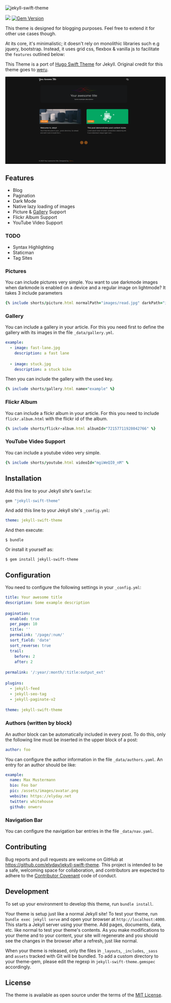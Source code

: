 ![jekyll-swift-theme](https://socialify.git.ci/elyday/jekyll-swift-theme/image?description=1&forks=1&language=1&owner=1&pattern=Circuit%20Board&stargazers=1&theme=Dark)

![](https://ruby-gem-downloads-badge.herokuapp.com/jekyll-swift-theme?type=total&metric=true)
[![Gem Version](https://badge.fury.io/rb/jekyll-swift-theme.svg)](https://badge.fury.io/rb/jekyll-swift-theme)

This theme is designed for blogging purposes. Feel free to extend it for other use cases though.

At its core, it's minimalistic; it doesn't rely on monolithic libraries such e.g jquery, bootstrap. Instead, it uses grid css, flexbox & vanilla js to facilitate the `features` outlined below:

This Theme is a port of [Hugo Swift Theme](https://github.com/onweru/hugo-swift-theme) for Jekyll. Original credit for this theme goes to [weru](https://github.com/onweru).

![Jekyll Swift Theme](https://github.com/elyday/jekyll-swift-theme/blob/main/screenshot.png)

## Features

* Blog
* Pagination
* Dark Mode
* Native lazy loading of images
* Picture & [Gallery](https://galleriajs.github.io) Support
* Flickr Album Support
* YouTube Video Support

### TODO

* Syntax Highlighting
* Staticman
* Tag Sites

### Pictures

You can include pictures very simple. You want to use darkmode images when darkmode is enabled on a device and a regular image on lightmode? It takes 3 include parameters

```ruby
{% include shorts/picture.html normalPath="images/read.jpg" darkPath="images/speakers.jpg" alt="reading" %}
```

### Gallery

You can include a gallery in your article. For this you need first to define the gallery with its images in the file `_data/gallery.yml`.

```yaml
example:
  - image: fast-lane.jpg
    description: a fast lane
  
  - image: stuck.jpg
    description: a stuck bike
```

Then you can include the gallery with the used key.

```ruby
{% include shorts/gallery.html name="example" %}
```

### Flickr Album

You can include a flickr album in your article. For this you need to include `flickr.album.html` with the flickr id of the album.

```ruby
{% include shorts/flickr-album.html albumId="72157711928042766" %}
```

### YouTube Video Support

You can include a youtube video very simple.

```ruby
{% include shorts/youtube.html videoId="mgiWeQI0_nM" %
```

## Installation

Add this line to your Jekyll site's `Gemfile`:

```ruby
gem "jekyll-swift-theme"
```

And add this line to your Jekyll site's `_config.yml`:

```yaml
theme: jekyll-swift-theme
```

And then execute:

    $ bundle

Or install it yourself as:

    $ gem install jekyll-swift-theme

## Configuration

You need to configure the following settings in your `_config.yml`:

```yaml
title: Your awesome title
description: Some example description

pagination:
  enabled: true
  per_page: 10
  title: ''
  permalink: '/page/:num/'
  sort_field: 'date'
  sort_reverse: true
  trail:
    before: 2
    after: 2

permalink: '/:year/:month/:title:output_ext'

plugins:
  - jekyll-feed
  - jekyll-seo-tag
  - jekyll-paginate-v2

theme: jekyll-swift-theme
```

### Authors (written by block)

An author block can be automatically included in every post. To do this, only the following line must be inserted in the upper block of a post:

```yaml
author: foo
```

You can configure the author information in the file `_data/authors.yaml`. An entry for an author should be like:

```yaml
example:
  name: Max Mustermann
  bio: Foo bar
  pic: /assets/images/avatar.png
  website: https://elyday.net
  twitter: whitehouse
  github: onweru
```

### Navigation Bar

You can configure the navigation bar entries in the file `_data/nav.yaml`.

## Contributing

Bug reports and pull requests are welcome on GitHub at https://github.com/elyday/jekyll-swift-theme. This project is intended to be a safe, welcoming space for collaboration, and contributors are expected to adhere to the [Contributor Covenant](http://contributor-covenant.org) code of conduct.

## Development

To set up your environment to develop this theme, run `bundle install`.

Your theme is setup just like a normal Jekyll site! To test your theme, run `bundle exec jekyll serve` and open your browser at `http://localhost:4000`. This starts a Jekyll server using your theme. Add pages, documents, data, etc. like normal to test your theme's contents. As you make modifications to your theme and to your content, your site will regenerate and you should see the changes in the browser after a refresh, just like normal.

When your theme is released, only the files in `_layouts`, `_includes`, `_sass` and `assets` tracked with Git will be bundled.
To add a custom directory to your theme-gem, please edit the regexp in `jekyll-swift-theme.gemspec` accordingly.

## License

The theme is available as open source under the terms of the [MIT License](https://opensource.org/licenses/MIT).